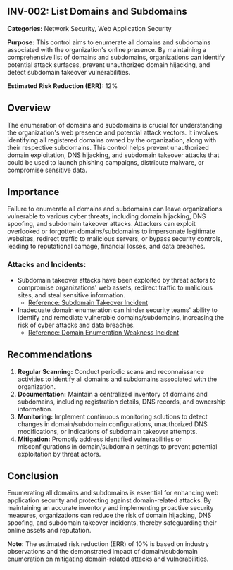 ## INV-002: List Domains and Subdomains

**Categories:** Network Security, Web Application Security

**Purpose:** This control aims to enumerate all domains and subdomains associated with the organization's online presence. By maintaining a comprehensive list of domains and subdomains, organizations can identify potential attack surfaces, prevent unauthorized domain hijacking, and detect subdomain takeover vulnerabilities.

**Estimated Risk Reduction (ERR):** 12%

## Overview
The enumeration of domains and subdomains is crucial for understanding the organization's web presence and potential attack vectors. It involves identifying all registered domains owned by the organization, along with their respective subdomains. This control helps prevent unauthorized domain exploitation, DNS hijacking, and subdomain takeover attacks that could be used to launch phishing campaigns, distribute malware, or compromise sensitive data.

## Importance
Failure to enumerate all domains and subdomains can leave organizations vulnerable to various cyber threats, including domain hijacking, DNS spoofing, and subdomain takeover attacks. Attackers can exploit overlooked or forgotten domains/subdomains to impersonate legitimate websites, redirect traffic to malicious servers, or bypass security controls, leading to reputational damage, financial losses, and data breaches.

### Attacks and Incidents:
- Subdomain takeover attacks have been exploited by threat actors to compromise organizations' web assets, redirect traffic to malicious sites, and steal sensitive information.
  - [Reference: Subdomain Takeover Incident](https://www.zdnet.com/article/afl-com-au-among-australian-websites-subject-to-subdomain-takeover-attacks/)
- Inadequate domain enumeration can hinder security teams' ability to identify and remediate vulnerable domains/subdomains, increasing the risk of cyber attacks and data breaches.
  - [Reference: Domain Enumeration Weakness Incident](https://www.darkreading.com/application-security/dns-reconnaissance-the-first-step-in-a-digital-heist-/d/d-id/1339340)

## Recommendations
1. **Regular Scanning:** Conduct periodic scans and reconnaissance activities to identify all domains and subdomains associated with the organization.
2. **Documentation:** Maintain a centralized inventory of domains and subdomains, including registration details, DNS records, and ownership information.
3. **Monitoring:** Implement continuous monitoring solutions to detect changes in domain/subdomain configurations, unauthorized DNS modifications, or indications of subdomain takeover attempts.
4. **Mitigation:** Promptly address identified vulnerabilities or misconfigurations in domain/subdomain settings to prevent potential exploitation by threat actors.

## Conclusion
Enumerating all domains and subdomains is essential for enhancing web application security and protecting against domain-related attacks. By maintaining an accurate inventory and implementing proactive security measures, organizations can reduce the risk of domain hijacking, DNS spoofing, and subdomain takeover incidents, thereby safeguarding their online assets and reputation.

**Note:** The estimated risk reduction (ERR) of 10% is based on industry observations and the demonstrated impact of domain/subdomain enumeration on mitigating domain-related attacks and vulnerabilities.
